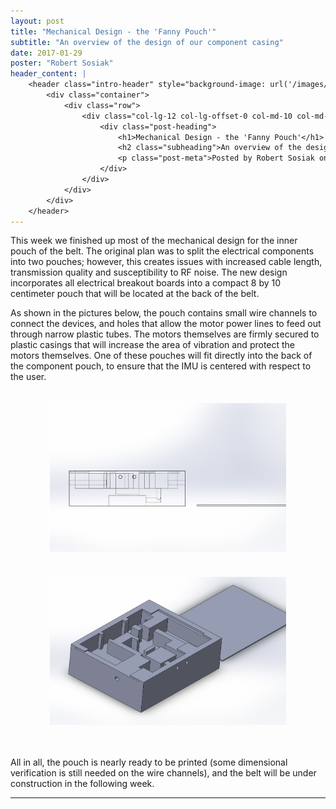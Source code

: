 ```yaml
---
layout: post
title: "Mechanical Design - the 'Fanny Pouch'"
subtitle: "An overview of the design of our component casing"
date: 2017-01-29
poster: "Robert Sosiak"
header_content: |
    <header class="intro-header" style="background-image: url('/images/background/bg_18.jpg')">
        <div class="container">
            <div class="row">
                <div class="col-lg-12 col-lg-offset-0 col-md-10 col-md-offset-1">
                    <div class="post-heading">
                        <h1>Mechanical Design - the 'Fanny Pouch'</h1>
                        <h2 class="subheading">An overview of the design of our component casing</h2>
                        <p class="post-meta">Posted by Robert Sosiak on January 29, 2017</p>
                    </div>
                </div>
            </div>
        </div>
    </header>
---
```


This week we finished up most of the mechanical design for the inner pouch of the belt.  The original plan was to split the electrical components into two pouches; however, this creates issues with increased cable length, transmission quality and susceptibility to RF noise.  The new design incorporates all electrical breakout boards into a compact 8 by 10 centimeter pouch that will be located at the back of the belt.

As shown in the pictures below, the pouch contains small wire channels to connect the devices, and holes that allow the motor power lines to feed out through narrow plastic tubes.  The motors themselves are firmly secured to plastic casings that will increase the area of vibration and protect the motors themselves.  One of these pouches will fit directly into the back of the component pouch, to ensure that the IMU is centered with respect to the user.

<div style="display: flex; justify-content: center;">
	<img src="/images/blog/2017-01-29/TheFannyPouch.PNG" alt="" width="75%" height="50%" style="padding:20px" />
</div>

<div style="display: flex; justify-content: center;">
	<img src="/images/blog/2017-01-29/TheFannyPouch_orthographic.PNG" alt="" width="75%" height="50%" style="padding:20px" />
</div>

<br>

All in all, the pouch is nearly ready to be printed (some dimensional verification is still needed on the wire channels), and the belt will be under construction in the following week.

<hr>
